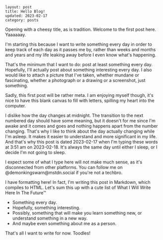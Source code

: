 ```
layout: post
title: Hello Blog!
updated: 2023-02-17
category: posts
```

<p>
Opening with a cheesy title, as is tradition. Welcome to the first post here. Yaaaaaay.
</p>

<p>
I'm starting this because I want to write something every day in order to keep track of each day as it passes me by, rather than weeks and months and years and my life leaking away before I even know what's happening.
</p>

<p>
That's the minimum that I want to do: post at least something every day. Hopefully, I'll actually post about something interesting every day. I also would like to attach a picture that I've taken, whether mundane or fascinating, whether a photograph or a drawing or a screenshot, just something.
</p>

<p>
Sadly, this first post will be rather meta. I am enjoying myself though, it's nice to have this blank canvas to fill with letters, spilling my heart into the computer.
</p>

<p>
I dislike how the day changes at midnight. The transition to the next numbered day should have some meaning, but it doesn't for me since I'm awake and it comes and goes and nothing happens apart from the number changing. That's why I like to think about the day actually changing while I'm asleep. It makes it easier to understand and more significant in my life. And that's why this post is dated 2023-02-17 when I'm typing these words at 3:51 am on 2023-02-18. It's always the same day until either I sleep, or I decide I'm not going to sleep.
</p>

<p>
I expect some of what I type here will not make much sense, as it's disconnected from other platforms. You can follow me on @demonkingswarn@mstdn.social if you're not a techbro.
</p>

<p>
I have formatting here! In fact, I'm writing this post in Markdown, which compiles to HTML. Let's sum this up with a cute list of What I Will Write Here In The Future™
</p>

<ul class="org-ul">
<li>Something every day.</li>
<li>Hopefully, something interesting.</li>
<li>Possibly, something that will make you learn something new, or understand something in a new way.</li>
<li>And maybe even something about me as a person.</li>
</ul>

<p>
That's all I want to write for now. Toodles!
</p>
